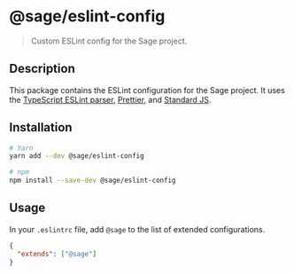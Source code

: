 # @sage/eslint-config

> Custom ESLint config for the Sage project.

## Description

This package contains the ESLint configuration for the Sage project. It uses the [TypeScript ESLint parser][ts-eslint-parser], [Prettier][prettier], and [Standard JS][standard].

## Installation

```sh
# Yarn
yarn add --dev @sage/eslint-config

# npm
npm install --save-dev @sage/eslint-config
```

## Usage

In your `.eslintrc` file, add `@sage` to the list of extended configurations.

```json
{
  "extends": ["@sage"]
}
```

[ts-eslint-parser]: https://github.com/typescript-eslint/typescript-eslint
[prettier]: https://prettier.io
[standard]: https://standardjs.com
